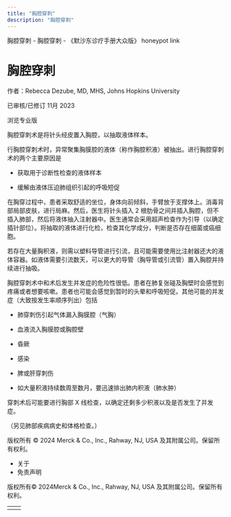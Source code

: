 ```yaml
---
title: "胸腔穿刺"
description: "胸腔穿刺"
---
```


﻿胸腔穿刺 \- 胸腔穿刺 \- 《默沙东诊疗手册大众版》 honeypot link

# 胸腔穿刺

作者：Rebecca Dezube, MD, MHS, Johns Hopkins University

已审核/已修订 11月 2023

浏览专业版

胸腔穿刺术是将针头经皮置入胸腔，以抽取液体样本。

行胸腔穿刺术时，异常聚集胸膜腔的液体（称作胸腔积液）被抽出。进行胸腔穿刺术的两个主要原因是

- 获取用于诊断性检查的液体样本

- 缓解由液体压迫肺组织引起的呼吸短促


在胸穿过程中，患者采取舒适的坐位，身体向前倾斜，手臂放于支撑体上。消毒背部局部皮肤，进行局麻。然后，医生将针头插入 2 根肋骨之间并插入胸腔，但不插入肺部，然后将液体抽入注射器中。医生通常会采用超声检查作为引导（以确定插针部位）。将抽取的液体进行化检，检查其化学成分，判断是否存在细菌或癌细胞。

若存在大量胸积液，则需以塑料导管进行引流，且可能需要使用比注射器还大的液体容器。如液体需要引流数天，可以更大的导管（胸导管或引流管）置入胸腔并持续进行抽吸。

胸腔穿刺术中和术后发生并发症的危险性很低。患者在肺复张碰及胸壁时会感觉到疼痛或者想要咳嗽。患者也可能会感觉到暂时的头晕和呼吸短促。其他可能的并发症（大致按发生率顺序列出）包括

- 肺穿刺伤引起气体漏入胸膜腔（气胸）

- 血液流入胸膜腔或胸腔壁

- 昏厥

- 感染

- 脾或肝穿刺伤

- 如大量积液持续数周至数月，要迅速排出肺内积液（肺水肿）


穿刺术后可能要进行胸部 X 线检查，以确定还剩多少积液以及是否发生了并发症。

（另见肺部疾病病史和体格检查。）



版权所有 © 2024
Merck & Co., Inc., Rahway, NJ, USA 及其附属公司。保留所有权利。

- 关于
- 免责声明

版权所有© 2024Merck & Co., Inc., Rahway, NJ, USA 及其附属公司。保留所有权利。

|     |     |
| --- | --- |
|  |  |